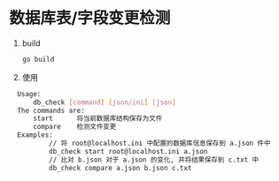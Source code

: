 # 数据库表/字段变更检测

1. build

   ```bash
   go build
   ```

2. 使用
  ```bash
	Usage:
		db_check [command] [json/ini] [json]
	The commands are:
		start      将当前数据库结构保存为文件
		compare    检测文件变更
	Examples:
			// 将 root@localhost.ini 中配置的数据库信息保存到 a.json 件中
			db_check start root@localhost.ini a.json
			// 比对 b.json 对于 a.json 的变化, 并将结果保存到 c.txt 中
			db_check compare a.json b.json c.txt
  ```
